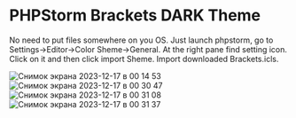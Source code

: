 # PHPStorm Brackets DARK Theme

No need to put files somewhere on you OS. Just launch phpstorm, go to Settings->Editor->Color Sheme->General. At the right pane find setting icon. Click on it and then click import Sheme. Import downloaded Brackets.icls. 

![Снимок экрана 2023-12-17 в 00 14 53](https://github.com/blackseabreathe/phpstorm-brackets/assets/37472475/c96fdafb-5d28-4532-a7bd-bc41c0b6c6cd)
![Снимок экрана 2023-12-17 в 00 30 47](https://github.com/blackseabreathe/phpstorm-brackets/assets/37472475/2d9f1f19-2112-498e-b8d1-e4f0e2df0dfe)
![Снимок экрана 2023-12-17 в 00 31 08](https://github.com/blackseabreathe/phpstorm-brackets/assets/37472475/a732ca64-88b6-4ef0-9a8a-6065c5322ed6)
![Снимок экрана 2023-12-17 в 00 31 37](https://github.com/blackseabreathe/phpstorm-brackets/assets/37472475/0e7dcc27-f1d9-40a4-a071-0ee4b01d3648)
